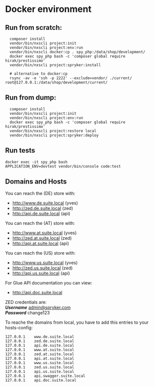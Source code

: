# Docker environment  
  
## Run from scratch:  
```  
  composer install  
  vendor/bin/nxscli project:init  
  vendor/bin/nxscli project:env:run  
  vendor/bin/nxscli docker:cp . spy_php:/data/shop/development/  
  docker exec spy_php bash -c 'composer global require hirak/prestissimo'  
  vendor/bin/nxscli project:spryker:install  
  
  # alternative to docker:cp
  rsync -av -e 'ssh -p 2222' --exclude=vendor/ ./current/ root@127.0.0.1:/data/shop/development/current/
``` 
  
## Run from dump:  
```  
  composer install  
  vendor/bin/nxscli project:init  
  vendor/bin/nxscli project:env:run  
  docker exec spy_php bash -c 'composer global require hirak/prestissimo'  
  vendor/bin/nxscli project:restore local
  vendor/bin/nxscli project:spryker:deploy  
```  

## Run tests
```
docker exec -it spy_php bash
APPLICATION_ENV=devtest vendor/bin/console code:test
```


## Domains and Hosts

You can reach the (DE) store with:  
* http://www.de.suite.local (yves)
* http://zed.de.suite.local (zed)
* http://api.de.suite.local (api)

You can reach the (AT) store with:  
* http://www.at.suite.local (yves)
* http://zed.at.suite.local (zed)
* http://api.at.suite.local (api)

You can reach the (US) store with:  
* http://www.us.suite.local (yves)
* http://zed.us.suite.local (zed)
* http://api.us.suite.local (api)

For Glue API documentation you can view:
* http://api.doc.suite.local


ZED credentials are:  
***Username*** admin@spryker.com  
***Password*** change123  
  
To reache the domains from local, you have to add this entries to your hosts-config:  
```
127.0.0.1    www.de.suite.local
127.0.0.1    zed.de.suite.local
127.0.0.1    api.de.suite.local
127.0.0.1    www.at.suite.local
127.0.0.1    zed.at.suite.local
127.0.0.1    api.at.suite.local
127.0.0.1    www.us.suite.local
127.0.0.1    zed.us.suite.local
127.0.0.1    api.us.suite.local
127.0.0.1    api.swagger.suite.local
127.0.0.1    api.doc.suite.local
```
